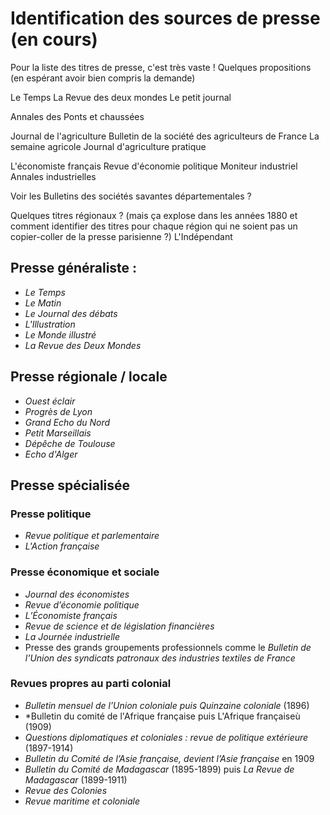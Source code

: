 # Identification des sources de presse (en cours)

Pour la liste des titres de presse, c'est très vaste ! Quelques propositions (en espérant avoir bien compris la demande)

Le Temps
La Revue des deux mondes
Le petit journal

Annales des Ponts et chaussées

Journal de l'agriculture
Bulletin de la société des agriculteurs de France
La semaine agricole
Journal d'agriculture pratique

L'économiste français
Revue d'économie politique
Moniteur industriel
Annales industrielles

Voir les Bulletins des sociétés savantes départementales ?

Quelques titres régionaux ? (mais ça explose dans les années 1880 et comment identifier des titres pour chaque région qui ne soient pas un copier-coller de la presse parisienne ?)
L'Indépendant

## Presse généraliste : 
- *Le Temps*
- *Le Matin*
- *Le Journal des débats*
- *L'Illustration*
- *Le Monde illustré*
- *La Revue des Deux Mondes*

## Presse régionale / locale
- *Ouest éclair*
- *Progrès de Lyon*
- *Grand Echo du Nord*
- *Petit Marseillais*
- *Dépêche de Toulouse*
- *Echo d'Alger*

## Presse spécialisée

### Presse politique
- *Revue politique et parlementaire*
- *L'Action française*

### Presse économique et sociale
- *Journal des économistes*
- *Revue d’économie politique*
- *L’Économiste français*
- *Revue de science et de législation financières*
- *La Journée industrielle*
- Presse des grands groupements professionnels comme le *Bulletin de l'Union des syndicats patronaux des industries textiles de France*

### Revues propres au parti colonial
- *Bulletin mensuel de l’Union coloniale puis Quinzaine coloniale* (1896)
- *Bulletin du comité de l'Afrique française puis L'Afrique françaiseù (1909)
- *Questions diplomatiques et coloniales : revue de politique extérieure* (1897-1914)
- *Bulletin du Comité de l’Asie française, devient l’Asie française* en 1909
- *Bulletin du Comité de Madagascar* (1895-1899) puis *La Revue de Madagascar* (1899-1911)
- *Revue des Colonies*
- *Revue maritime et coloniale*
